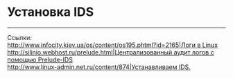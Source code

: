 #  Установка IDS

----
Ссылки:  
[]()[http://www.infocity.kiev.ua/os/content/os195.phtml?id=2165|Логи в Linux]()  
[]()[http://silinio.webhost.ru/prelude.html|Централизованный аудит логов с помощью Prelude-IDS]()  
[]()[http://www.linux-admin.net.ru/content/874|Устанавливаем IDS.]()  
